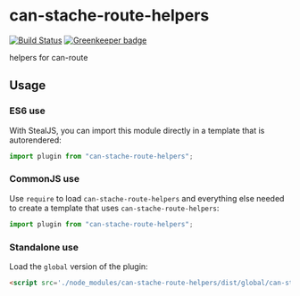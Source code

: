 # can-stache-route-helpers

[![Build Status](https://travis-ci.org/canjs/can-stache-route-helpers.svg?branch=master)](https://travis-ci.org/canjs/can-stache-route-helpers) [![Greenkeeper badge](https://badges.greenkeeper.io/canjs/can-stache-route-helpers.svg)](https://greenkeeper.io/)

helpers for can-route

## Usage

### ES6 use

With StealJS, you can import this module directly in a template that is autorendered:

```js
import plugin from "can-stache-route-helpers";
```

### CommonJS use

Use `require` to load `can-stache-route-helpers` and everything else
needed to create a template that uses `can-stache-route-helpers`:

```js
import plugin from "can-stache-route-helpers";
```

### Standalone use

Load the `global` version of the plugin:

```html
<script src='./node_modules/can-stache-route-helpers/dist/global/can-stache-route-helpers.js'></script>
```
